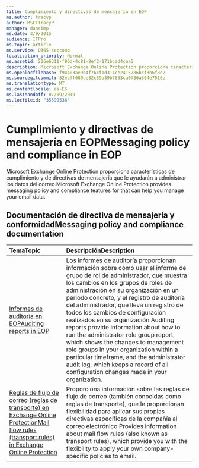 ```yaml
---
title: Cumplimiento y directivas de mensajería en EOP
ms.author: tracyp
author: MSFTTracyP
manager: dansimp
ms.date: 3/9/2015
audience: ITPro
ms.topic: article
ms.service: O365-seccomp
localization_priority: Normal
ms.assetid: 206e6311-f96d-4c81-8ef2-171bcad4caa5
description: Microsoft Exchange Online Protection proporciona características de cumplimiento y de directivas de mensajería que le ayudarán a administrar los datos del correo.
ms.openlocfilehash: f94403ae9b4f76cf1d314ce2415786bcf3b6f8e2
ms.sourcegitcommit: 32ecff689ae32c59a39b7633ca0f36a304e7516e
ms.translationtype: MT
ms.contentlocale: es-ES
ms.lasthandoff: 07/09/2019
ms.locfileid: "35599536"
---
```

# <a name="messaging-policy-and-compliance-in-eop"></a><span data-ttu-id="83bb6-103">Cumplimiento y directivas de mensajería en EOP</span><span class="sxs-lookup"><span data-stu-id="83bb6-103">Messaging policy and compliance in EOP</span></span>

<span data-ttu-id="83bb6-104">Microsoft Exchange Online Protection proporciona características de cumplimiento y de directivas de mensajería que le ayudarán a administrar los datos del correo.</span><span class="sxs-lookup"><span data-stu-id="83bb6-104">Microsoft Exchange Online Protection provides messaging policy and compliance features for that can help you manage your email data.</span></span>
  
## <a name="messaging-policy-and-compliance-documentation"></a><span data-ttu-id="83bb6-105">Documentación de directiva de mensajería y conformidad</span><span class="sxs-lookup"><span data-stu-id="83bb6-105">Messaging policy and compliance documentation</span></span>

|<span data-ttu-id="83bb6-106">**Tema**</span><span class="sxs-lookup"><span data-stu-id="83bb6-106">**Topic**</span></span>|<span data-ttu-id="83bb6-107">**Descripción**</span><span class="sxs-lookup"><span data-stu-id="83bb6-107">**Description**</span></span>|
|:-----|:-----|
|[<span data-ttu-id="83bb6-108">Informes de auditoría en EOP</span><span class="sxs-lookup"><span data-stu-id="83bb6-108">Auditing reports in EOP</span></span>](auditing-reports-in-eop.md)|<span data-ttu-id="83bb6-109">Los informes de auditoría proporcionan información sobre cómo usar el informe de grupo de rol de administrador, que muestra los cambios en los grupos de roles de administración en su organización en un periodo concreto, y el registro de auditoría del administrador, que lleva un registro de todos los cambios de configuración realizados en su organización.</span><span class="sxs-lookup"><span data-stu-id="83bb6-109">Auditing reports provide information about how to run the administrator role group report, which shows the changes to management role groups in your organization within a particular timeframe, and the administrator audit log, which keeps a record of all configuration changes made in your organization.</span></span>|
|[<span data-ttu-id="83bb6-110">Reglas de flujo de correo (reglas de transporte) en Exchange Online Protection</span><span class="sxs-lookup"><span data-stu-id="83bb6-110">Mail flow rules (transport rules) in Exchange Online Protection</span></span>](mail-flow-rules-transport-rules-0.md)|<span data-ttu-id="83bb6-111">Proporciona información sobre las reglas de flujo de correo (también conocidas como reglas de transporte), que le proporcionan flexibilidad para aplicar sus propias directivas específicas de la compañía al correo electrónico.</span><span class="sxs-lookup"><span data-stu-id="83bb6-111">Provides information about mail flow rules (also known as transport rules), which provide you with the flexibility to apply your own company-specific policies to email.</span></span>|

